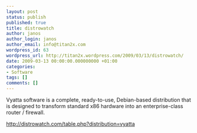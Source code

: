 ```yaml
---
layout: post
status: publish
published: true
title: distrowatch
author: janos
author_login: janos
author_email: info@titan2x.com
wordpress_id: 63
wordpress_url: http://titan2x.wordpress.com/2009/03/13/distrowatch/
date: 2009-03-13 00:00:00.000000000 +01:00
categories:
- Software
tags: []
comments: []
---
```

Vyatta software is a complete, ready-to-use, Debian-based distribution that is designed to transform standard x86 hardware into an enterprise-class router / firewall.

<a href="http://distrowatch.com/table.php?distribution=vyatta">http://distrowatch.com/table.php?distribution=vyatta</a>
